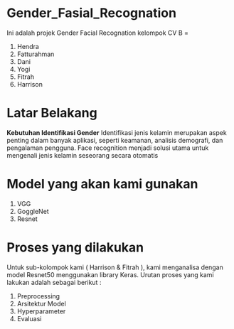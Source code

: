 # Gender_Fasial_Recognation

Ini adalah projek Gender Facial Recognation kelompok CV B =
1. Hendra
2. Fatturahman
3. Dani
4. Yogi
5. Fitrah
6. Harrison

# Latar Belakang
**Kebutuhan Identifikasi Gender**
Identifikasi jenis kelamin merupakan aspek penting dalam banyak aplikasi, seperti keamanan, analisis demografi, dan pengalaman pengguna. Face recognition menjadi solusi utama untuk mengenali jenis kelamin seseorang secara otomatis




# Model yang akan kami gunakan
1. VGG
2. GoggleNet
3. Resnet

# Proses yang dilakukan
Untuk sub-kolompok kami ( Harrison & Fitrah ), kami menganalisa dengan model Resnet50 menggunakan library Keras. Urutan proses yang kami lakukan adalah sebagai berikut :
1. Preprocessing
2. Arsitektur Model
3. Hyperparameter
4. Evaluasi

